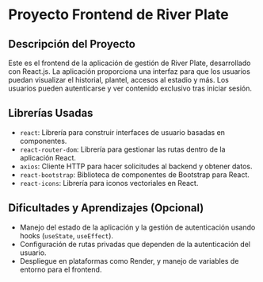 # Proyecto Frontend de River Plate

## Descripción del Proyecto
Este es el frontend de la aplicación de gestión de River Plate, desarrollado con React.js. La aplicación proporciona una interfaz para que los usuarios puedan visualizar el historial, plantel, accesos al estadio y más. Los usuarios pueden autenticarse y ver contenido exclusivo tras iniciar sesión.

## Librerías Usadas
- `react`: Librería para construir interfaces de usuario basadas en componentes.
- `react-router-dom`: Librería para gestionar las rutas dentro de la aplicación React.
- `axios`: Cliente HTTP para hacer solicitudes al backend y obtener datos.
- `react-bootstrap`: Biblioteca de componentes de Bootstrap para React.
- `react-icons`: Librería para iconos vectoriales en React.

## Dificultades y Aprendizajes (Opcional)
- Manejo del estado de la aplicación y la gestión de autenticación usando hooks (`useState`, `useEffect`).
- Configuración de rutas privadas que dependen de la autenticación del usuario.
- Despliegue en plataformas como Render, y manejo de variables de entorno para el frontend.
